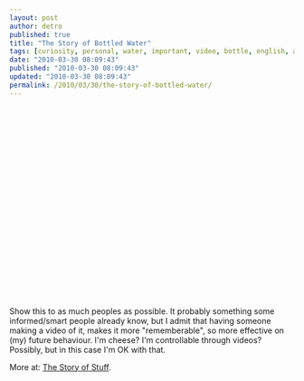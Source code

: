 ```yaml
---
layout: post
author: detro
published: true
title: "The Story of Bottled Water"
tags: [curiosity, personal, water, important, video, bottle, english, action, news-and-politics, waste]
date: "2010-03-30 08:09:43"
published: "2010-03-30 08:09:43"
updated: "2010-03-30 08:09:43"
permalink: /2010/03/30/the-story-of-bottled-water/
---
```


<div align="center">
<object width="560" height="340"><param name="movie" value="http://www.youtube.com/v/Se12y9hSOM0&hl=en_US&fs=1&"></param><param name="allowFullScreen" value="true"></param><param name="allowscriptaccess" value="always"></param><embed src="http://www.youtube.com/v/Se12y9hSOM0&hl=en_US&fs=1&" type="application/x-shockwave-flash" allowscriptaccess="always" allowfullscreen="true" width="560" height="340"></embed></object>
</div>

Show this to as much peoples as possible. It probably something some informed/smart people already know, but I admit that having someone making a video of it, makes it more "rememberable", so more effective on (my) future behaviour.
I'm cheese? I'm controllable through videos? Possibly, but in this case I'm OK with that.

More at: <a href="http://www.storyofstuff.org/">The Story of Stuff</a>.
